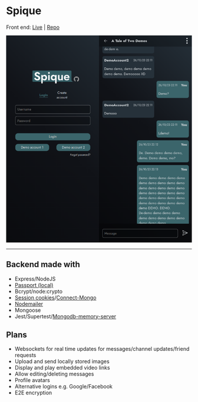 # Spique

Front end: [Live](https://spique.netlify.app) | [Repo](https://github.com/MaoShizhong/Spique)

![Demo channel](./images/spique_demo.png)

---

## Backend made with

-   Express/NodeJS
-   [Passport (local)](https://www.passportjs.org/packages/passport-local/)
-   Bcrypt/node:crypto
-   [Session cookies](https://expressjs.com/en/resources/middleware/session.html)/[Connect-Mongo](https://github.com/jdesboeufs/connect-mongo)
-   [Nodemailer](https://github.com/nodemailer/nodemailer)
-   Mongoose
-   Jest/Supertest/[Mongodb-memory-server](https://github.com/nodkz/mongodb-memory-server)

## Plans

-   Websockets for real time updates for messages/channel updates/friend requests
-   Upload and send locally stored images
-   Display and play embedded video links
-   Allow editing/deleting messages
-   Profile avatars
-   Alternative logins e.g. Google/Facebook
-   E2E encryption
